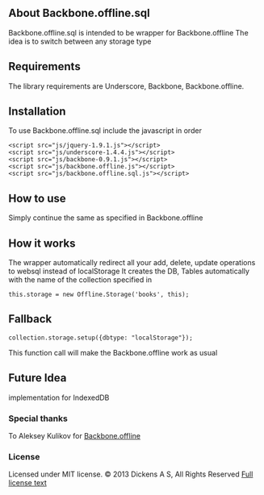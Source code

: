 ## About Backbone.offline.sql
Backbone.offline.sql is intended to be wrapper for Backbone.offline
The idea is to switch between any storage type

## Requirements

The library requirements are Underscore, Backbone, Backbone.offline.

## Installation

To use Backbone.offline.sql include the javascript in order
````
<script src="js/jquery-1.9.1.js"></script>
<script src="js/underscore-1.4.4.js"></script>
<script src="js/backbone-0.9.1.js"></script>
<script src="js/backbone.offline.js"></script>
<script src="js/backbone.offline.sql.js"></script>
````

## How to use

Simply continue the same as specified in Backbone.offline

## How it works

The wrapper automatically redirect all your add, delete, update operations to websql instead of localStorage
It creates the DB, Tables automatically with the name of the collection specified in
````
this.storage = new Offline.Storage('books', this);
````

## Fallback

````
collection.storage.setup({dbtype: "localStorage"});
````

This function call will make the Backbone.offline work as usual

## Future Idea

implementation for IndexedDB

### Special thanks

To Aleksey Kulikov for [Backbone.offline](https://raw.github.com/Ask11/backbone.offline)

### License

Licensed under MIT license. © 2013 Dickens A S, All Rights Reserved
[Full license text](https://github.com/dickensas/backbone.offline.sql/blob/master/LICENSE.md)
